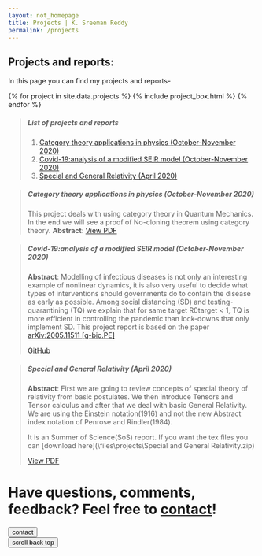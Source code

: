 ```yaml
---
layout: not_homepage
title: Projects | K. Sreeman Reddy
permalink: /projects
---
```



<div class="project_list">
  <h2 class="heading center">Projects and reports:</h2>
  <div class="container about_section">
    <div class="row">
      <div class="about_paragraph">
        <p>
          In this page you can find my projects and reports-
        </p>
      </div>
    </div>
  </div>
  {% for project in site.data.projects %}
    {% include project_box.html %}
  {% endfor %}
</div>

>##### List of projects and reports
>
>1. [Category theory applications in physics (October-November 2020)](#category-theory-applications-in-physics-october-november-2020)
>1. [Covid-19:analysis of a modified SEIR model (October-November 2020)](#covid-19:analysis-of-a-modified-seir-model-october-november-2020)
>1. [Special and General Relativity (April 2020)](#special-and-general-relativity-april-2020)

>##### Category theory applications in physics (October-November 2020)
>This project deals with using category theory in Quantum Mechanics. In the end we will see a proof of No-cloning theorem using category theory.
>**Abstract**: 
><a class="waves-effect waves-light btn" href='https://github.com/iamsreeman/LaTeX/blob/master/CTAP/CTAP.pdf' target="_blank">View PDF</a> 

>##### Covid-19:analysis of a modified SEIR model (October-November 2020)
>
>**Abstract**: Modelling of infectious diseases is not only an interesting example of nonlinear
dynamics, it is also very useful to decide what types of interventions should governments do to contain the disease as early as possible. Among social distancing
(SD) and testing-quarantining (TQ) we explain that for same target R0target < 1,
TQ is more efficient in controlling the pandemic than lock-downs that only implement SD. This project report is based on the paper [arXiv:2005.11511 [q-bio.PE]](https://arxiv.org/abs/2005.11511)
>
><a class="waves-effect waves-light btn" href='https://github.com/iamsreeman/Nonlinear-dynamics' target="_blank">GitHub</a> 

>##### Special and General Relativity (April 2020)
>
>**Abstract**: First we are going to review concepts of special theory of relativity from basic postulates. We then introduce Tensors and Tensor calculus and after that we deal with basic General Relativity. We are using the Einstein notation(1916) and not the new Abstract index notation of Penrose and Rindler(1984).
>
>It is an Summer of Science(SoS) report. If you want the tex files you can [download here](\files\projects\Special and General Relativity.zip)
>
><a class="waves-effect waves-light btn" href='\files\projects\Special and General Relativity.pdf' target="_blank">View PDF</a>

<div class="projects-bottom center-align">
  <h1 class="heading">Have questions, comments, feedback? Feel free to <a href="/contact">contact</a>!</h1>
  <div class="row">
    <div class="col m6 offset-m3 s12">
      <div class="row">
        <div class="col s6">
          <a href="/contact"><button type="button" class="fill col s12" name="button">contact</button></a>
        </div>
        <div class="col s6">
          <button type="button" class="fill col s12" id="scroll-top" title="scroll back top" name="button">scroll back top</button>
        </div>
      </div>
    </div>
  </div>
</div>
<img src="https://hitcounter.pythonanywhere.com/count/tag.svg?url=http%3A%2F%2Fiamsreeman.github.io%2Fprojects" alt="Hits" style="display: none;">